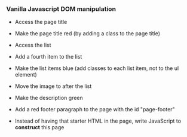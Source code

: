 ### Vanilla Javascript DOM manipulation

* Access the page title
* Make the page title red (by adding a class to the page title)

* Access the list
* Add a fourth item to the list
* Make the list items blue (add classes to each list item, not to the ul element)

* Move the image to after the list


* Make the description green
* Add a red footer paragraph to the page with the id "page-footer"
* Instead of having that starter HTML in the page, write JavaScript to **construct** this page
